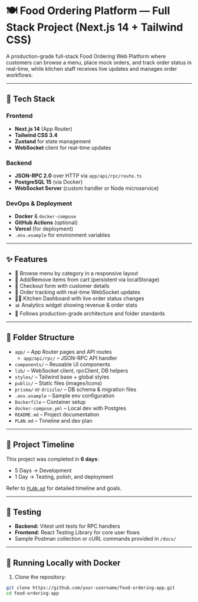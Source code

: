 # 🍽️ Food Ordering Platform — Full Stack Project (Next.js 14 + Tailwind CSS)

A production-grade full-stack Food Ordering Web Platform where customers can browse a menu, place mock orders, and track order status in real-time, while kitchen staff receives live updates and manages order workflows.

---

## 🚀 Tech Stack

### Frontend
- **Next.js 14** (App Router)
- **Tailwind CSS 3.4**
- **Zustand** for state management
- **WebSocket** client for real-time updates

### Backend
- **JSON-RPC 2.0** over HTTP via `app/api/rpc/route.ts`
- **PostgreSQL 15** (via Docker)
- **WebSocket Server** (custom handler or Node microservice)

### DevOps & Deployment
- **Docker** & `docker-compose`
- **GitHub Actions** (optional)
- **Vercel**  (for deployment)
- `.env.example` for environment variables

---

## ✨ Features

- 🧾 Browse menu by category in a responsive layout
- 🛒 Add/Remove items from cart (persistent via localStorage)
- 🧍 Checkout form with customer details
- 📡 Order tracking with real-time WebSocket updates
- 👨‍🍳 Kitchen Dashboard with live order status changes
- 📊 Analytics widget showing revenue & order stats
- 🔐 Follows production-grade architecture and folder standards

---

## 📂 Folder Structure

- `app/` – App Router pages and API routes
  - `app/api/rpc/` – JSON-RPC API handler
- `components/` – Reusable UI components
- `lib/` – WebSocket client, rpcClient, DB helpers
- `styles/` – Tailwind base + global styles
- `public/` – Static files (images/icons)
- `prisma/` or `drizzle/` – DB schema & migration files
- `.env.example` – Sample env configuration
- `Dockerfile` – Container setup
- `docker-compose.yml` – Local dev with Postgres
- `README.md` – Project documentation
- `PLAN.md` – Timeline and dev plan

---

## 📆 Project Timeline

This project was completed in **6 days**:  
- 5 Days → Development  
- 1 Day → Testing, polish, and deployment

Refer to [`PLAN.md`](./PLAN.md) for detailed timeline and goals.

---

## 🧪 Testing

- **Backend:** Vitest unit tests for RPC handlers
- **Frontend:** React Testing Library for core user flows
- Sample Postman collection or cURL commands provided in `/docs/`

---

## 🐳 Running Locally with Docker

1. Clone the repository:

```bash
git clone https://github.com/your-username/food-ordering-app.git
cd food-ordering-app
